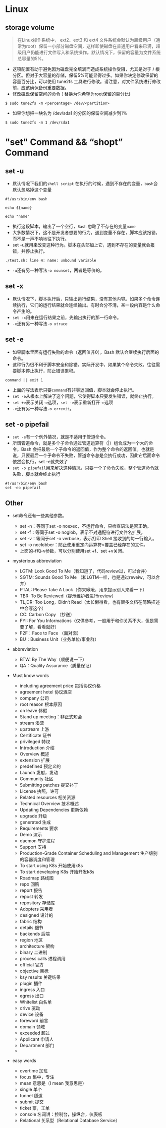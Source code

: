 # Linux
## storage volume
> 在Linux操作系统中， ext2、ext3 和 ext4 文件系统会默认为超级用户（通常为root）保留一小部分磁盘空间，这样即使磁盘在普通用户看来已满，超级用户仍能进行文件写入和系统操作。默认情况下，保留的容量为文件系统总容量的5%。

- 这项配置有助于避免因为磁盘完全填满而造成系统操作受阻，尤其是对于 / 根分区。但对于大容量的存储，保留5%可能显得过多。如果你决定修改保留的容量百分比，可以使用 tune2fs 工具进行修改。请注意，对文件系统进行修改前，应该确保备份重要数据。
- 修改磁盘保留空间的命令 (<percentage> 替换为你希望为root保留的百分比)
```shell
$ sudo tune2fs -m <percentage> /dev/<partition>
```
- 如果你想把一块名为 /dev/sda1 的分区的保留空间减少到1%
```shell
$ sudo tune2fs -m 1 /dev/sda1
```

# "set" Command && “shopt” Command

## set -u
- 默认情况下我们的`shell script` 在执行的时候，遇到不存在的变量，`bash`会默认忽略掉这个变量
```shell
#!/usr/bin/env bash

echo ${name}

echo "name"

```

- 执行这段脚本，输出了一个空行，`Bash` 忽略了不存在的变量`name`
- 大多数情况下，这不是开发者想要的行为，遇到变量不存在，脚本应该报错，而不是一声不响地往下执行。
- set -u就用来改变这种行为。脚本在头部加上它，遇到不存在的变量就会报错，并停止执行。

```shell
./test.sh: line 4: name: unbound variable
```
- `-u`还有另一种写法`-o nounset`，两者是等价的。

## set -x

- 默认情况下，脚本执行后，只输出运行结果，没有其他内容。如果多个命令连续执行，它们的运行结果就会连续输出。有时会分不清，某一段内容是什么命令产生的。
- `set -x`用来在运行结果之前，先输出执行的那一行命令。
- `-x`还有另一种写法`-o xtrace`

## set -e
- 如果脚本里面有运行失败的命令（返回值非0），Bash 默认会继续执行后面的命令。
- 这种行为很不利于脚本安全和除错。实际开发中，如果某个命令失败，往往需要脚本停止执行，防止错误累积。
```shell
command || exit 1
```
- 上面的写法表示只要`command`有非零返回值，脚本就会停止执行。
- `set -e`从根本上解决了这个问题，它使得脚本只要发生错误，就终止执行。
- `set +e`表示关闭`-e`选项，`set -e`表示重新打开`-e`选项
- `-e`还有另一种写法`-o errexit`。

## set -o pipefail

- `set -e`有一个例外情况，就是不适用于管道命令。
- 所谓管道命令，就是多个子命令通过管道运算符（|）组合成为一个大的命令。Bash 会把最后一个子命令的返回值，作为整个命令的返回值。也就是说，只要最后一个子命令不失败，管道命令总是会执行成功，因此它后面命令依然会执行，set -e就失效了
- `set -o pipefail`用来解决这种情况，只要一个子命令失败，整个管道命令就失败，脚本就会终止执行
```shell
#!/usr/bin/env bash
set -eo pipefail

```

## Other

- set命令还有一些其他参数。

  - set -n：等同于set -o noexec，不运行命令，只检查语法是否正确。
  - set -f：等同于set -o noglob，表示不对通配符进行文件名扩展。
  - set -v：等同于set -o verbose，表示打印 Shell 接收到的每一行输入。
  - set -o noclobber：防止使用重定向运算符>覆盖已经存在的文件。
  - 上面的-f和-v参数，可以分别使用set +f、set +v关闭。
- mysterious abbreviation
  - LGTM: Look Good To Me（我知道了，代码review过，可以合并）
  - SGTM: Sounds Good To Me （和LGTM一样，也是通过reveiw，可以合并）
  - PTAL: Please Take A Look（你来瞅瞅，用来提示别人来看一下）
  - TBR: To Be Reviewed（提示维护者进行review）
  - TL,DR: Too Long，Didn‘t Read（太长懒得看，也有很多文档在简略描述中会写这个）
  - CC: Carbon Copy （抄送）
  - FYI: For You Informations（仅供参考，一般用于和你关系不大，但是需要了解，看看就好）
  - F2F：Face to Face （面对面）
  - BU：Business Unit（业务单位/事业群）
- abbreviation
  - BTW: By The Way（顺便说一下）
  - QA：Quality Assurance（质量保证）
- Must know words
  - including agreement price   包括协议价格
  - agreement hotel    协议酒店
  - company    公司
  - root reason 根本原因
  - on leave 休假
  - Stand up meeting：非正式短会
  - stream         溪流
  - upstream     上游
  - Certificate    证书
  - privileged    特权
  - Introduction    介绍
  - Overview    概述
  - extension    扩展
  - predefined    预定义的
  - Launch        发射，发动
  - Community        社区
  - Submitting patches        提交补丁
  - License        执照，许可
  - Related resources        相关资源
  - Technical Overview        技术概述
  - Updating Dependencies        更新依赖
  - upgrade            升级
  - generated        生成
  - Requirements        要求
  - Demo    演示
  - daemon        守护进程
  - Support        支持
  - Production-Grade Container Scheduling and Management        生产级别的容器调度和管理
  - To start using K8s        开始使用k8s
  - To start developing K8s    开始开发k8s
  - Roadmap        路线图
  - repo        回购
  - report        报告
  - repost        转发
  - repository        存储库
  - Adopters        采用者
  - designed        设计的
  - fabric             结构
  - details            细节
  - backends        后端
  - region            地区
  - architecture            架构
  - binary                        二进制
  - process calls            进程调用
  - official                    官方
  - objective                    目标
  - ksy results                关键结果
  - plugin                        插件
  - ingress                        入口
  - egress                        出口
  - Whitelist                    白名单
  - drive                            驱动
  - device                        设备
  - foreword                    前言
  - domain        领域
  - exceeded      超过
  - Applicant     申请人
  - Department    部门
  - 
- easy words
  - overtime 加班
  - focus  集中，专注
  - mean 意思是（I mean 我意思是）
  - single 单个
  - tunnel 隧道
  - submit 提交
  - ticket 票，工单
  - console 名词讲：控制台，操纵台，仪表板
  - Relational 关系型（Relational Database Service）
